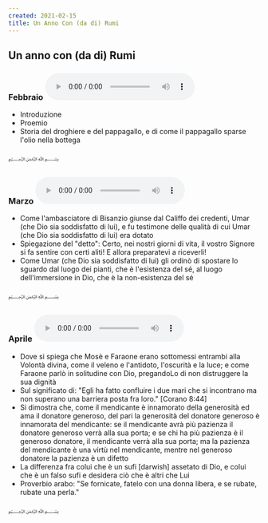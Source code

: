 ```yaml
---
created: 2021-02-15
title: Un Anno Con (da di) Rumi
---
```


<h2>Un anno con (da di) Rumi</h2>

<h3>Febbraio
  <audio class="right"
         controls
         src="https://www.dropbox.com/s/t611ks6stq2tm6u/Febbraio.m4a?raw=1">
  </audio>
</h3>
<ul>
  <li>Introduzione</li>
  <li>Proemio</li>
  <li>Storia del droghiere e del pappagallo, e di come il pappagallo sparse
    l'olio nella bottega</li>
</ul>
<p class="text-center">&#65021;</p>
<h3>Marzo
  <audio class="right"
         controls
         src="https://www.dropbox.com/s/y38uls6xg0vy0yt/Marzo.m4a?raw=1">
  </audio>
</h3>
<ul>
  <li>Come l'ambasciatore di Bisanzio giunse dal Califfo dei credenti, Umar
    (che Dio sia soddisfatto di lui), e fu testimone delle qualità di cui
    Umar (che Dio sia soddisfatto di lui) era dotato</li>
  <li>Spiegazione del "detto": Certo, nei nostri giorni di vita, il vostro
    Signore si fa sentire con certi aliti! E allora preparatevi a
    riceverli!</li>
  <li>Come Umar (che Dio sia soddisfatto di lui) gli ordinò di spostare lo
    sguardo dal luogo dei pianti, che è l'esistenza del sé, al luogo
    dell'immersione in Dio, che è la non-esistenza del sé</li>
</ul>
<p class="text-center">&#65021;</p>
<h3>Aprile
  <audio class="right"
         controls
         src="https://www.dropbox.com/s/cbl4ibp69udejjc/Aprile.m4a?raw=1">
    $notaudio$
  </audio>
</h3>
<ul>
  <li>Dove si spiega che Mosè e Faraone erano sottomessi entrambi alla Volontà
    divina, come il veleno e l'antidoto, l'oscurità e la luce; e come
    Faraone parlò in solitudine con Dio, pregandoLo di non distruggere la
    sua dignità</li>
  <li>Sul significato di: "Egli ha fatto confluire i due mari che si
    incontrano ma non superano una barriera posta fra loro." [Corano
    8:44]</li>
  <li>Si dimostra che, come il mendicante è innamorato della generosità ed ama
    il donatore generoso, del pari la generosità del donatore generoso è
    innamorata del mendicante: se il mendicante avrà più pazienza il
    donatore generoso verrà alla sua porta; e se chi ha più pazienza è il
    generoso donatore, il mendicante verrà alla sua porta; ma la pazienza
    del mendicante è una virtù nel mendicante, mentre nel generoso donatore
    la pazienza è un difetto</li>
  <li>La differenza fra colui che è un sufi [darwish] assetato di Dio, e colui
    che è un falso sufi e desidera ciò che è altri che Lui
    <li>Proverbio arabo: "Se fornicate, fatelo con una donna libera, e se
      rubate, rubate una perla."</li>
</ul>
<p class="text-center">&#65021;</p>
